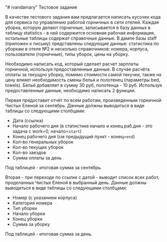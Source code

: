 "# ivandamary" 
Тестовое задание

В качестве тестового задания вам предлагается написать кусочек кода для сервиса по управлению работой горничных в сети отелей. Каждая уборка, которую делают горничные, записывается в базу данных в таблицу statistics - в ней содержится основная рабочая информация, остальные таблицы содержат справочные данные.
В дампе базы staff (приложен к письму) представлены следующие данные: статистика по уборкам в отеле №2 и несколько справочников: номера, корпуса, пользователи (горничные), типы уборок, цены на уборку.
 
Необходимо написать код, который сделает расчет зарплаты горничной, используя предоставленные данные.
В случае расчёта оплаты за текущую уборку, помимо стоимости самой текучки, также на цену влияет необходимость смены белья и полотенец (параметры bed, towels). Бельё добавляет в сумму 30 руб, полотенца - 10 руб.
Используя предоставленные данные, необходимо написать 2 функции.
 
Первая предоставит отчёт по всем работам, произведенным горничной Чистых Еленой за сентябрь. Данные должны выводиться в виде таблицы со следующими столбцами:
-	Дата (ссылка)
-	Начало рабочего дня (в статистике начало и конец раб.дня - это задача с work=0, начало=`start`)
-	Конец рабочего дня (см предыдущий пункт - конец=`end`)
-	Кол-во генеральных уборок
-	Кол-во текущих уборок
-	Кол-во заездов
-	Сумма оплаты за день

Под таблицей - итоговая сумма за сентябрь.
 
Вторая - при переходе по ссылке с датой - выводит список всех работ, проделанных Чистых Еленой в выбранный день. Данные должны выводиться в виде таблицы со следующими столбцами:
-	Номер (с указанием корпуса)
-	Категория номера
-	Тип уборки
-	Начало уборки
-	Конец уборки
-	Сумма за уборку

Под таблицей - итоговая сумма за день.
